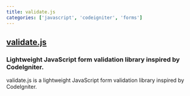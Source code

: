 ```yaml
---
title: validate.js
categories: ['javascript', 'codeigniter', 'forms']
---
```

## [validate.js](https://github.com/rickharrison/validate.js)

### Lightweight JavaScript form validation library inspired by CodeIgniter.


validate.js is a lightweight JavaScript form validation library inspired by CodeIgniter.

